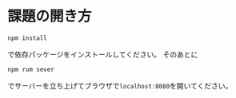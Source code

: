 # 課題の開き方
```sh
npm install
```
で依存パッケージをインストールしてください。
そのあとに

```sh
npm rum sever
```
でサーバーを立ち上げてブラウザで`localhost:8080`を開いてください。
